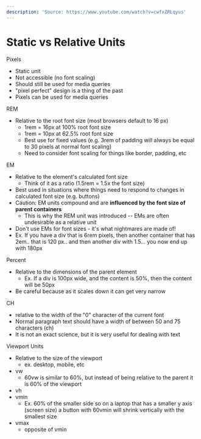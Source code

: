 ```yaml
---
description: 'Source: https://www.youtube.com/watch?v=cwfxZRLqyus'
---
```


# Static vs Relative Units

Pixels

* Static unit
* Not accessible (no font scaling)
* Should still be used for media queries
* "pixel perfect" design is a thing of the past
* Pixels can be used for media queries

REM

* Relative to the root font size (most browsers default to 16 px)
  * 1rem = 16px at 100% root font size
  * 1rem = 10px at 62.5% root font size
  * Best use for fixed values (e.g. 3rem of padding will always be equal to 30 pixels at normal font scaling)
  * Need to consider font scaling for things like border, padding, etc

EM

* Relative to the element's calculated font size
  * Think of it as a ratio (1.5rem = 1.5x the font size)
* Best used in situations where things need to respond to changes in calculated font size (e.g. buttons)
* Caution: EM units compound and are **influenced by the font size of parent containers**
  * This is why the REM unit was introduced -- EMs are often undesirable as a relative unit
* Don't use EMs for font sizes - it's what nightmares are made of!
* Ex. If you have a div that is 6rem pixels, then another container that has 2em.. that is 120 px.. and then another div with 1.5... you now end up with 180px

Percent

* Relative to the dimensions of the parent element
  * Ex. If a div is 100px wide, and the content is 50%, then the content will be 50px
* Be careful because as it scales down it can get very narrow

CH

* relative to the width of the "0" character of the current font
* Normal paragraph text should have a width of between 50 and 75 characters (ch)
* It is not an exact science, but it is very useful for dealing with text

Viewport Units

* Relative to the size of the viewport
  * ex. desktop, mobile, etc
* vw
  * 60vw is similar to 60%, but instead of being relative to the parent it is 60% of the viewport
* vh
* vmin
  * Ex. 60% of the smaller side so on a laptop that has a smaller y axis (screen size) a button with 60vmin will shrink vertically with the smallest size
* vmax
  * opposite of vmin
